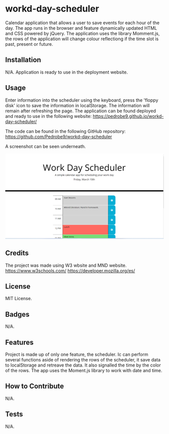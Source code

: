 # workd-day-scheduler

Calendar application that allows a user to save events for each hour of the day. The app runs in the browser and feature dynamically updated HTML and CSS powered by jQuery. The application uses the library Momment.js, the rows of the application will change colour reflectiong if the time slot is past, present or future.


## Installation

N/A. Application is ready to use in the deployment website.


## Usage

Enter information into the scheduler using the keyboard, press the 'floppy disk' icon to save the information in localStorage. The information will remain after refreshing the page.
The application can be found deployed and ready to use in the following website:
https://pedrobe9.github.io/workd-day-scheduler/

The code can be found in the following GitHub repository:
https://github.com/Pedrobe9/workd-day-scheduler

A screenshot can be seen underneath.

![Screenshot of application.](assets/scheduler.png)

## Credits

The project was made using W3 wbsite and MND website.
https://www.w3schools.com/
https://developer.mozilla.org/es/


## License

MIT License.


## Badges

N/A.


## Features

Project is made up of only one feature, the scheduler. Ic can perform several functions aside of rendering the rows of the scheduler, it save data to localStorage and retreave the data. It also signalled the time by the color of the rows. The app uses the Moment.js library to work with date and time.


## How to Contribute
N/A.


## Tests

N/A.